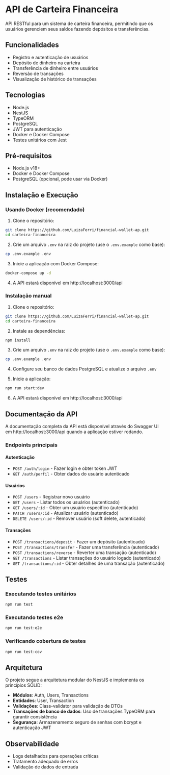 # API de Carteira Financeira

API RESTful para um sistema de carteira financeira, permitindo que os usuários gerenciem seus saldos fazendo depósitos e transferências.

## Funcionalidades

- Registro e autenticação de usuários
- Depósito de dinheiro na carteira
- Transferência de dinheiro entre usuários
- Reversão de transações
- Visualização de histórico de transações

## Tecnologias

- Node.js
- NestJS
- TypeORM
- PostgreSQL
- JWT para autenticação
- Docker e Docker Compose
- Testes unitários com Jest

## Pré-requisitos

- Node.js v18+
- Docker e Docker Compose
- PostgreSQL (opcional, pode usar via Docker)

## Instalação e Execução

### Usando Docker (recomendado)

1. Clone o repositório:
```bash
git clone https://github.com/LuizaFerri/financial-wallet-ap.git
cd carteira-financeira
```

2. Crie um arquivo `.env` na raiz do projeto (use o `.env.example` como base):
```bash
cp .env.example .env
```

3. Inicie a aplicação com Docker Compose:
```bash
docker-compose up -d
```

4. A API estará disponível em http://localhost:3000/api

### Instalação manual

1. Clone o repositório:
```bash
git clone https://github.com/LuizaFerri/financial-wallet-ap.git
cd carteira-financeira
```

2. Instale as dependências:
```bash
npm install
```

3. Crie um arquivo `.env` na raiz do projeto (use o `.env.example` como base):
```bash
cp .env.example .env
```

4. Configure seu banco de dados PostgreSQL e atualize o arquivo `.env`

5. Inicie a aplicação:
```bash
npm run start:dev
```

6. A API estará disponível em http://localhost:3000/api

## Documentação da API

A documentação completa da API está disponível através do Swagger UI em http://localhost:3000/api quando a aplicação estiver rodando.

### Endpoints principais

#### Autenticação
- `POST /auth/login` - Fazer login e obter token JWT
- `GET /auth/perfil` - Obter dados do usuário autenticado

#### Usuários
- `POST /users` - Registrar novo usuário
- `GET /users` - Listar todos os usuários (autenticado)
- `GET /users/:id` - Obter um usuário específico (autenticado)
- `PATCH /users/:id` - Atualizar usuário (autenticado)
- `DELETE /users/:id` - Remover usuário (soft delete, autenticado)

#### Transações
- `POST /transactions/deposit` - Fazer um depósito (autenticado)
- `POST /transactions/transfer` - Fazer uma transferência (autenticado)
- `POST /transactions/reverse` - Reverter uma transação (autenticado)
- `GET /transactions` - Listar transações do usuário logado (autenticado)
- `GET /transactions/:id` - Obter detalhes de uma transação (autenticado)

## Testes

### Executando testes unitários
```bash
npm run test
```

### Executando testes e2e
```bash
npm run test:e2e
```

### Verificando cobertura de testes
```bash
npm run test:cov
```

## Arquitetura

O projeto segue a arquitetura modular do NestJS e implementa os princípios SOLID:

- **Módulos**: Auth, Users, Transactions
- **Entidades**: User, Transaction
- **Validações**: Class-validator para validação de DTOs
- **Transações de banco de dados**: Uso de transações TypeORM para garantir consistência
- **Segurança**: Armazenamento seguro de senhas com bcrypt e autenticação JWT

## Observabilidade

- Logs detalhados para operações críticas
- Tratamento adequado de erros
- Validação de dados de entrada
